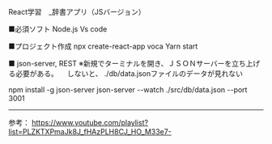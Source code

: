 React学習　_辞書アプリ（JSバージョン）

■必須ソフト
Node.js
Vs code

■プロジェクト作成
npx create-react-app voca
Yarn start 

■ json-server, REST
※新規でターミナルを開き、ＪＳＯＮサーバーを立ち上げる必要がある。
　しないと、 ./db/data.jsonファイルのデータが見れない

npm install -g json-server
json-server --watch ./src/db/data.json --port 3001

-------------------------------------------------------------------------------------
参考：
https://www.youtube.com/playlist?list=PLZKTXPmaJk8J_fHAzPLH8CJ_HO_M33e7-
